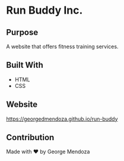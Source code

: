 # Run Buddy Inc.

## Purpose
A website that offers fitness training services.

## Built With
* HTML
* CSS

## Website
https://georgedmendoza.github.io/run-buddy

## Contribution
Made with ❤️ by George Mendoza

